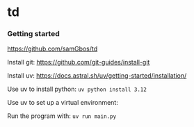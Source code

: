 # td


### Getting started

https://github.com/samGbos/td

Install git:
https://github.com/git-guides/install-git

Install uv: 
https://docs.astral.sh/uv/getting-started/installation/

Use uv to install python:
`uv python install 3.12`

Use uv to set up a virtual environment:


Run the program with:
`uv run main.py`
